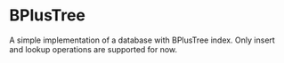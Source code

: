 # BPlusTree
 A simple implementation of a database with BPlusTree index. Only insert and lookup operations are supported for now.
